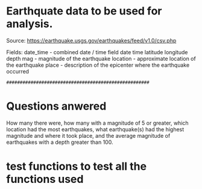 # Earthquate data to be used for analysis.

Source: https://earthquake.usgs.gov/earthquakes/feed/v1.0/csv.php

Fields: 
    date_time - combined date / time field
    date
    time
    latitude 
    longitude
    depth 
    mag - magnitude of the earthquake
    location - approximate location of the earthquake
    place - description of the epicenter where the earthquake occurred

    #####################################################
# Questions anwered 
How many there were, how many with a magnitude of 5 or greater, 
which location had the most earthquakes, 
what earthquake(s) had the highest magnitude and where it took place, 
and the average magnitude of earthquakes with a depth greater than 100.

# test functions to test all the functions used 
